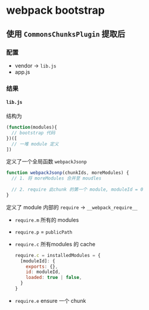 # webpack bootstrap

## 使用 `CommonsChunksPlugin` 提取后

### 配置

- vendor -> `lib.js`
- app.js

### 结果

#### `lib.js`

结构为

```js
(function(modules){
  // bootstrap 代码
})([
  // 一堆 module 定义
])
```

定义了一个全局函数 `webpackJsonp`

```js
function webpackJsonp(chunkIds, moreModules) {
  // 1. 将 moreModules 合并至 moudles
  
  // 2. require 此chunk 的第一个 module, moduleId = 0
}
```

定义了 module 内部的 `require` -> `__webpack_require__`

- `require.m` 所有的 modules

- `require.p` = `publicPath`

- `require.c` 所有modules 的 cache

  ```js
  require.c = installedModules = {
    [moduleId]: {
      exports: {},
      id: moduleId,
      loaded: true | false,
    }
  }
  ```

- `require.e` ensure 一个 chunk

